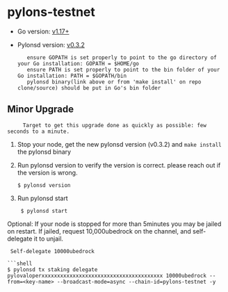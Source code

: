 # pylons-testnet

- Go version: [v1.17+](https://golang.org/dl/)
- Pylonsd version: [v0.3.2](https://github.com/Pylons-tech/pylons/releases/tag/v0.3.2)

         ensure GOPATH is set properly to point to the go directory of your Go installation: GOPATH = $HOME/go
         ensure PATH is set properly to point to the bin folder of your Go installation: PATH = $GOPATH/bin
         pylonsd binary(link above or from 'make install' on repo clone/source) should be put in Go's bin folder

## Minor Upgrade

         Target to get this upgrade done as quickly as possible: few seconds to a minute.

1. Stop your node, get the new pylonsd version (v0.3.2) and `make install` the pylonsd binary

 
 
2. Run pylonsd version to verify the version is correct.  please reach out if the version is wrong.

   ```shell
   $ pylonsd version
   ``` 

3. Run pylonsd start

   ```shell
    $ pylonsd start

   ```

   
  Optional: If your node is stopped for more than 5minutes you may be jailed on restart. If jailed, request 10,000ubedrock on the channel, and self-delegate it to unjail.


   ```
    Self-delegate 10000ubedrock 

   ```shell
   $ pylonsd tx staking delegate pylovaloperxxxxxxxxxxxxxxxxxxxxxxxxxxxxxxxxxxxxxxx 10000ubedrock --from=<key-name> --broadcast-mode=async --chain-id=pylons-testnet -y
   ```
 
